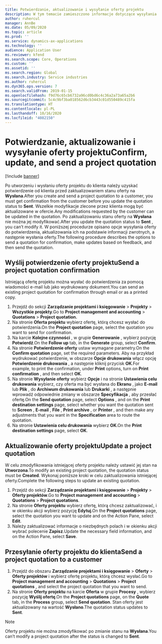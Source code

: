 ```yaml
---
title: Potwierdzanie, aktualizowanie i wysyłanie oferty projektu
description: W tym temacie zamieszczono informacje dotyczące wysyłania oferty do klienta, modyfikowania jej w zależności od opinii zwrotnej, a następnie ponownego jej wysyłania.
author: ruhercul
manager: AnnBe
ms.date: 05/09/2020
ms.topic: article
ms.prod: ''
ms.service: dynamics-ax-applications
ms.technology: ''
audience: Application User
ms.reviewer: kfend
ms.search.scope: Core, Operations
ms.custom: ''
ms.assetid: ''
ms.search.region: Global
ms.search.industry: Service industries
ms.author: ruhercul
ms.dyn365.ops.version: 7
ms.search.validFrom: 2019-01-15
ms.openlocfilehash: f9d76c65cb6732a96cd0bd6c4c36a2a73a65a2b6
ms.sourcegitcommit: 5c4c9bf3ba018562d6cb3443c01d550489c415fa
ms.translationtype: HT
ms.contentlocale: pl-PL
ms.lasthandoff: 10/16/2020
ms.locfileid: "4082150"
---
```

# <a name="confirm-update-and-send-a-project-quotation"></a><span data-ttu-id="19582-103">Potwierdzanie, aktualizowanie i wysyłanie oferty projektu</span><span class="sxs-lookup"><span data-stu-id="19582-103">Confirm, update, and send a project quotation</span></span>

[!include [banner](../includes/banner.md)]

<span data-ttu-id="19582-104">Po utworzeniu i wysłaniu oferty projektu do klienta należy uzyskać potwierdzenie od klienta przed zaktualizowaniem stanu oferty na **Wysłana**.</span><span class="sxs-lookup"><span data-stu-id="19582-104">After you create and send a project quotation to a customer, you must get confirmation from the customer before you update the quotation status to **Sent**.</span></span> <span data-ttu-id="19582-105">Wszelkie modyfikacje zlecone przez klienta mogą być aktualizowane w ofercie.</span><span class="sxs-lookup"><span data-stu-id="19582-105">Any modifications requested by the customer can be updated in the quotation.</span></span> <span data-ttu-id="19582-106">Po zaktualizowaniu stanu oferty na **Wysłana** nie można jej modyfikować.</span><span class="sxs-lookup"><span data-stu-id="19582-106">After you update the quotation status to **Sent** , you can’t modify it.</span></span> <span data-ttu-id="19582-107">W poniższej procedurze opisano opcje wysyłania oferty do potwierdzenia, aktualizowania ich na podstawie informacji zwrotnych, a następnie wysłania oferty.</span><span class="sxs-lookup"><span data-stu-id="19582-107">The following procedure describes the options to send a quotation for confirmation, make updates based on feedback, and then send the quotation.</span></span>

## <a name="send-a-project-quotation-confirmation"></a><span data-ttu-id="19582-108">Wyślij potwierdzenie oferty projektu</span><span class="sxs-lookup"><span data-stu-id="19582-108">Send a project quotation confirmation</span></span>  

<span data-ttu-id="19582-109">Istniejącą ofertę projektu można wysłać do potwierdzenia za pomocą wiadomości e-mail lub jako wydrukowany dokument.</span><span class="sxs-lookup"><span data-stu-id="19582-109">You can send an existing project quotation for confirmation through email or as a printed copy.</span></span> 

1. <span data-ttu-id="19582-110">Przejdź do sekcji **Zarządzanie projektami i księgowanie** > **Projekty** > **Wszystkie projekty**.</span><span class="sxs-lookup"><span data-stu-id="19582-110">Go to **Project management and accounting** > **Quotations** > **Project quotation.**</span></span> 
2. <span data-ttu-id="19582-111">Na stronie **Oferta projektu** wybierz ofertę, którą chcesz wysłać do potwierdzenia.</span><span class="sxs-lookup"><span data-stu-id="19582-111">On the **Project quotation** page, select the quotation you want to send for confirmation.</span></span> 
3. <span data-ttu-id="19582-112">Na karcie **Kolejne czynności** , w grupie **Generowanie** , wybierz pozycję **Potwierdź**.</span><span class="sxs-lookup"><span data-stu-id="19582-112">On the **Follow up** tab, in the **Generate** group, select **Confirm**.</span></span> 
4. <span data-ttu-id="19582-113">Na stronie **Potwierdzenie oferty** ustaw wymagane parametry.</span><span class="sxs-lookup"><span data-stu-id="19582-113">On the **Confirm quotation** page, set the required parameters.</span></span> <span data-ttu-id="19582-114">Aby na przykład wydrukować potwierdzenie, w obszarze **Opcje drukowania** włącz opcję **Potwierdzenie drukowania** , a następnie kliknij przycisk **OK**.</span><span class="sxs-lookup"><span data-stu-id="19582-114">For example, to print the confirmation, under **Print** options, turn on **Print confirmation** , and then select **OK**.</span></span>
5. <span data-ttu-id="19582-115">Na stronie **Wysyłanie oferty** wybierz **Opcje** i na stronie **Ustawienia celu drukowania** wybierz, czy oferta ma być wysłana do **Ekranu** , jako **E-mail** lub **Plik** , do **Archiwum drukowania** lub **Drukarki** , a następnie wprowadź odpowiednie zmiany w obszarze **Specyfikacja** , aby przesłać ofertę.</span><span class="sxs-lookup"><span data-stu-id="19582-115">On the **Send quotation** page, select **Options** , and on the **Print destination settings** page, select whether you want the quotation sent to **Screen** , **E-mail** , **File** , **Print archive** , or **Printer** , and then make any adjustments that you want in the **Specification** area to route the quotation.</span></span>
6. <span data-ttu-id="19582-116">Na stronie **Ustawienia celu drukowania** wybierz **OK**.</span><span class="sxs-lookup"><span data-stu-id="19582-116">On the **Print destination settings** page, select **OK**.</span></span>  

## <a name="update-a-project-quotation"></a><span data-ttu-id="19582-117">Aktualizowanie oferty projektu</span><span class="sxs-lookup"><span data-stu-id="19582-117">Update a project quotation</span></span>

<span data-ttu-id="19582-118">W celu zmodyfikowania istniejącej oferty projektu należy ustawić jej stan na **Utworzona**.</span><span class="sxs-lookup"><span data-stu-id="19582-118">To modify an existing project quotation, the quotation status must be **Created**.</span></span> <span data-ttu-id="19582-119">Wykonaj poniższe kroki w celu zaktualizowania istniejącej oferty.</span><span class="sxs-lookup"><span data-stu-id="19582-119">Complete the following steps to update an existing quotation.</span></span> 

1. <span data-ttu-id="19582-120">Przejdź do sekcji **Zarządzanie projektami i księgowanie** > **Projekty** > **Oferty projektów**.</span><span class="sxs-lookup"><span data-stu-id="19582-120">Go to **Project management and accounting** > **Quotations** > **Project quotations**.</span></span>
2. <span data-ttu-id="19582-121">Na stronie **Oferty projektu** wybierz ofertę, którą chcesz zaktualizować, i w okienku akcji wybierz pozycję **Edytuj**.</span><span class="sxs-lookup"><span data-stu-id="19582-121">On the **Project quotations** page, select the quotation you want to update and on the Action Pane, select **Edit**.</span></span>
3. <span data-ttu-id="19582-122">Należy zaktualizować informacje o niezbędnych polach i w okienku akcji wybrać polecenie **Zapisz**.</span><span class="sxs-lookup"><span data-stu-id="19582-122">Update the necessary field information, and on the Action Pane, select **Save**.</span></span>  

## <a name="send-a-project-quotation-to-a-customer"></a><span data-ttu-id="19582-123">Przesyłanie oferty projektu do klienta</span><span class="sxs-lookup"><span data-stu-id="19582-123">Send a project quotation to a customer</span></span> 

1. <span data-ttu-id="19582-124">Przejdź do obszaru **Zarządzanie projektami i księgowanie** > **Oferty** > **Oferty projektów** i wybierz ofertę projektu, którą chcesz wysłać.</span><span class="sxs-lookup"><span data-stu-id="19582-124">Go to **Project management and accounting** > **Quotations** > **Project quotations** , and select the project quotation that you want to send.</span></span>
2. <span data-ttu-id="19582-125">Na stronie **Oferty projektu** na karcie **Oferta** w grupie **Procesy** , wybierz pozycję **Wyślij ofertę**.</span><span class="sxs-lookup"><span data-stu-id="19582-125">On the **Project quotations** page, on the **Quote** tab, in the **Process** group, select **Send quotation**.</span></span> <span data-ttu-id="19582-126">Stan oferty jest aktualizowany na wartość **Wysłano**.</span><span class="sxs-lookup"><span data-stu-id="19582-126">The quotation status updates to **Sent**.</span></span>

> [!NOTE]
> <span data-ttu-id="19582-127">Oferty projektu nie można zmodyfikować po zmianie stanu na **Wysłana**.</span><span class="sxs-lookup"><span data-stu-id="19582-127">You can’t modify a project quotation after the status is changed to **Sent**.</span></span>

